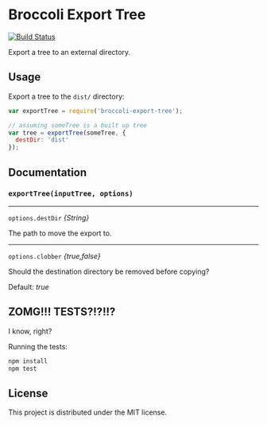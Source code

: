 # Broccoli Export Tree

[![Build Status](https://travis-ci.org/rjackson/broccoli-export-tree.svg?branch=master)](https://travis-ci.org/rjackson/broccoli-export-tree)

Export a tree to an external directory.

## Usage

Export a tree to the `dist/` directory:

```javascript
var exportTree = require('broccoli-export-tree');

// assuming someTree is a built up tree
var tree = exportTree(someTree, {
  destDir: 'dist'
});
```

## Documentation

### `exportTree(inputTree, options)`

---

`options.destDir` *{String}*

The path to move the export to.

---

`options.clobber` *{true,false}*

Should the destination directory be removed before copying?

Default: *true*

## ZOMG!!! TESTS?!?!!?

I know, right?

Running the tests:

```javascript
npm install
npm test
```

## License

This project is distributed under the MIT license.
